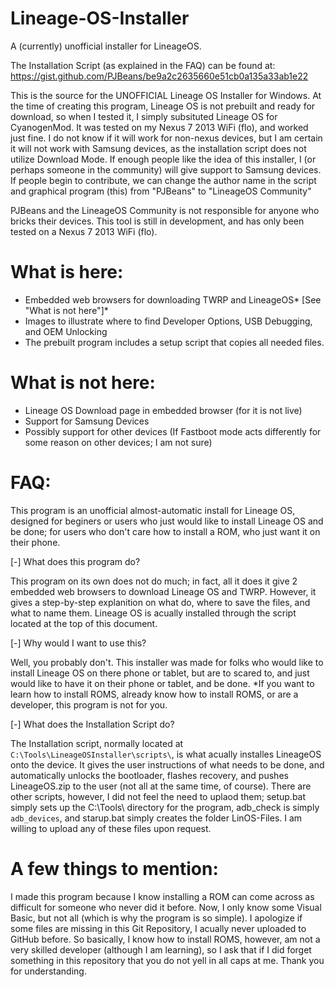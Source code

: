 # Lineage-OS-Installer
A (currently) unofficial installer for LineageOS.

The Installation Script (as explained in the FAQ) can be found at: https://gist.github.com/PJBeans/be9a2c2635660e51cb0a135a33ab1e22

This is the source for the UNOFFICIAL Lineage OS Installer for Windows. At the time of creating this program, Lineage OS is not prebuilt and ready for download, so when I tested it, I simply subsituted Lineage OS for CyanogenMod. It was tested on my Nexus 7 2013 WiFi (flo), and worked just fine. I do not know if it will work for non-nexus devices, but I am certain it will not work with Samsung devices, as the installation script does not utilize Download Mode. If enough people like the idea of this installer, I (or perhaps someone in the community) will give support to Samsung devices. If people begin to contribute, we can change the author name in the script and graphical program (this) from "PJBeans" to "LineageOS Community"

PJBeans and the LineageOS Community is not responsible for anyone who bricks their devices. This tool is still in development, and has only been tested on a Nexus 7 2013 WiFi (flo).

# What is here:

- Embedded web browsers for downloading TWRP and LineageOS* [See "What is not here"]*
- Images to illustrate where to find Developer Options, USB Debugging, and OEM Unlocking
- The prebuilt program includes a setup script that copies all needed files.

# What is not here:
- Lineage OS Download page in embedded browser (for it is not live)
- Support for Samsung Devices
- Possibly support for other devices (If Fastboot mode acts differently for some reason on other devices; I am not sure)

# FAQ:

This program is an unofficial almost-automatic install for Lineage OS, designed for beginers or users who just would like to install Lineage OS and be done; for users who don't care how to install a ROM, who just want it on their phone.

[-] What does this program do?

This program on its own does not do much; in fact, all it does it give 2 embedded web browsers to download Lineage OS and TWRP. However, it gives a step-by-step explanition on what do, where to save the files, and what to name them. Lineage OS is acually installed through the script located at the top of this document.

[-] Why would I want to use this?

Well, you probably don't. This installer was made for folks who would like to install Lineage OS on there phone or tablet, but are to scared to, and just would like to have it on their phone or tablet, and be done. *If you want to learn how to install ROMS, already know how to install ROMS, or are a developer, this program is not for you.

[-] What does the Installation Script do?

The Installation script, normally located at `C:\Tools\LineageOSInstaller\scripts\`, is what acually installes LineageOS onto the device. It gives the user instructions of what needs to be done, and automatically unlocks the bootloader, flashes recovery, and pushes LineageOS.zip to the user (not all at the same time, of course). There are other scripts, however, I did not feel the need to uplaod them; setup.bat simply sets up the C:\Tools\ directory for the program, adb_check is simply `adb_devices`, and starup.bat simply creates the folder LinOS-Files. I am willing to upload any of these files upon request.

# A few things to mention:

I made this program because I know installing a ROM can come across as difficult for someone who never did it before. Now, I only know some Visual Basic, but not all (which is why the program is so simple). I apologize if some files are missing in this Git Repository, I acually never uploaded to GitHub before. So basically, I know how to install ROMS, however, am not a very skilled developer (although I am learning), so I ask that if I did forget something in this repository that you do not yell in all caps at me. Thank you for understanding.
